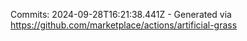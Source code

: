 Commits: 2024-09-28T16:21:38.441Z - Generated via https://github.com/marketplace/actions/artificial-grass
<br>
